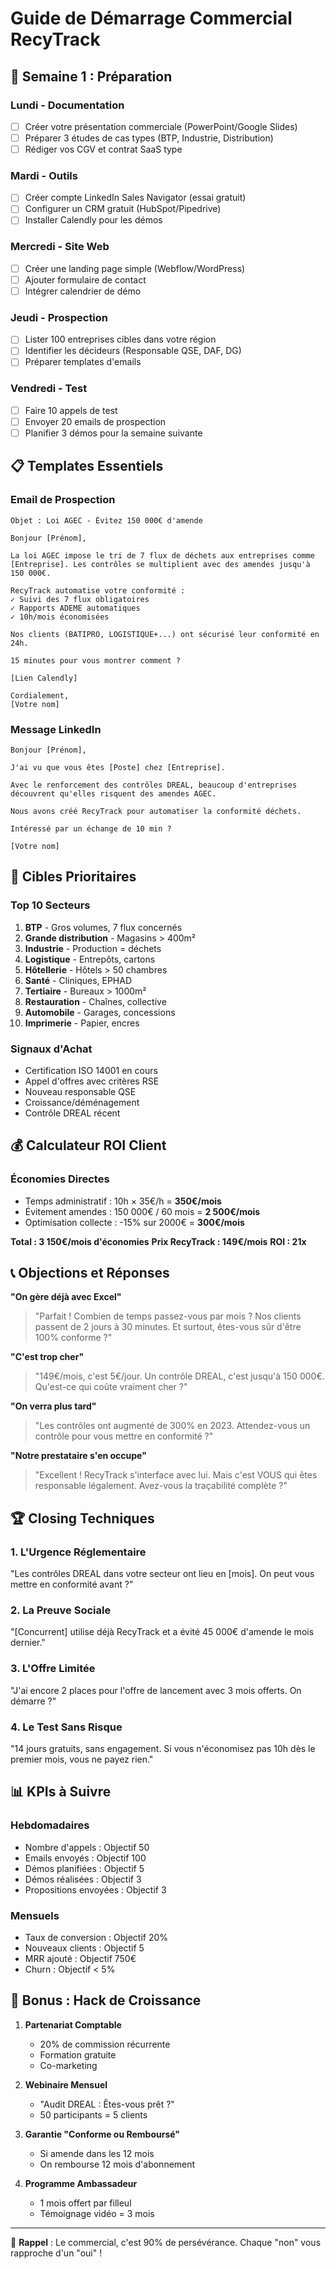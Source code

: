 # Guide de Démarrage Commercial RecyTrack

## 🚀 Semaine 1 : Préparation

### Lundi - Documentation
- [ ] Créer votre présentation commerciale (PowerPoint/Google Slides)
- [ ] Préparer 3 études de cas types (BTP, Industrie, Distribution)
- [ ] Rédiger vos CGV et contrat SaaS type

### Mardi - Outils
- [ ] Créer compte LinkedIn Sales Navigator (essai gratuit)
- [ ] Configurer un CRM gratuit (HubSpot/Pipedrive)
- [ ] Installer Calendly pour les démos

### Mercredi - Site Web
- [ ] Créer une landing page simple (Webflow/WordPress)
- [ ] Ajouter formulaire de contact
- [ ] Intégrer calendrier de démo

### Jeudi - Prospection
- [ ] Lister 100 entreprises cibles dans votre région
- [ ] Identifier les décideurs (Responsable QSE, DAF, DG)
- [ ] Préparer templates d'emails

### Vendredi - Test
- [ ] Faire 10 appels de test
- [ ] Envoyer 20 emails de prospection
- [ ] Planifier 3 démos pour la semaine suivante

## 📋 Templates Essentiels

### Email de Prospection

```
Objet : Loi AGEC - Évitez 150 000€ d'amende

Bonjour [Prénom],

La loi AGEC impose le tri de 7 flux de déchets aux entreprises comme [Entreprise]. Les contrôles se multiplient avec des amendes jusqu'à 150 000€.

RecyTrack automatise votre conformité :
✓ Suivi des 7 flux obligatoires
✓ Rapports ADEME automatiques
✓ 10h/mois économisées

Nos clients (BATIPRO, LOGISTIQUE+...) ont sécurisé leur conformité en 24h.

15 minutes pour vous montrer comment ?

[Lien Calendly]

Cordialement,
[Votre nom]
```

### Message LinkedIn

```
Bonjour [Prénom],

J'ai vu que vous êtes [Poste] chez [Entreprise]. 

Avec le renforcement des contrôles DREAL, beaucoup d'entreprises découvrent qu'elles risquent des amendes AGEC.

Nous avons créé RecyTrack pour automatiser la conformité déchets. 

Intéressé par un échange de 10 min ?

[Votre nom]
```

## 🎯 Cibles Prioritaires

### Top 10 Secteurs
1. **BTP** - Gros volumes, 7 flux concernés
2. **Grande distribution** - Magasins > 400m²
3. **Industrie** - Production = déchets
4. **Logistique** - Entrepôts, cartons
5. **Hôtellerie** - Hôtels > 50 chambres
6. **Santé** - Cliniques, EPHAD
7. **Tertiaire** - Bureaux > 1000m²
8. **Restauration** - Chaînes, collective
9. **Automobile** - Garages, concessions
10. **Imprimerie** - Papier, encres

### Signaux d'Achat
- Certification ISO 14001 en cours
- Appel d'offres avec critères RSE
- Nouveau responsable QSE
- Croissance/déménagement
- Contrôle DREAL récent

## 💰 Calculateur ROI Client

### Économies Directes
- Temps administratif : 10h × 35€/h = **350€/mois**
- Évitement amendes : 150 000€ / 60 mois = **2 500€/mois**
- Optimisation collecte : -15% sur 2000€ = **300€/mois**

**Total : 3 150€/mois d'économies**
**Prix RecyTrack : 149€/mois**
**ROI : 21x**

## 📞 Objections et Réponses

**"On gère déjà avec Excel"**
> "Parfait ! Combien de temps passez-vous par mois ? Nos clients passent de 2 jours à 30 minutes. Et surtout, êtes-vous sûr d'être 100% conforme ?"

**"C'est trop cher"**
> "149€/mois, c'est 5€/jour. Un contrôle DREAL, c'est jusqu'à 150 000€. Qu'est-ce qui coûte vraiment cher ?"

**"On verra plus tard"**
> "Les contrôles ont augmenté de 300% en 2023. Attendez-vous un contrôle pour vous mettre en conformité ?"

**"Notre prestataire s'en occupe"**
> "Excellent ! RecyTrack s'interface avec lui. Mais c'est VOUS qui êtes responsable légalement. Avez-vous la traçabilité complète ?"

## 🏆 Closing Techniques

### 1. L'Urgence Réglementaire
"Les contrôles DREAL dans votre secteur ont lieu en [mois]. On peut vous mettre en conformité avant ?"

### 2. La Preuve Sociale
"[Concurrent] utilise déjà RecyTrack et a évité 45 000€ d'amende le mois dernier."

### 3. L'Offre Limitée
"J'ai encore 2 places pour l'offre de lancement avec 3 mois offerts. On démarre ?"

### 4. Le Test Sans Risque
"14 jours gratuits, sans engagement. Si vous n'économisez pas 10h dès le premier mois, vous ne payez rien."

## 📊 KPIs à Suivre

### Hebdomadaires
- Nombre d'appels : Objectif 50
- Emails envoyés : Objectif 100
- Démos planifiées : Objectif 5
- Démos réalisées : Objectif 3
- Propositions envoyées : Objectif 3

### Mensuels
- Taux de conversion : Objectif 20%
- Nouveaux clients : Objectif 5
- MRR ajouté : Objectif 750€
- Churn : Objectif < 5%

## 🎁 Bonus : Hack de Croissance

1. **Partenariat Comptable**
   - 20% de commission récurrente
   - Formation gratuite
   - Co-marketing

2. **Webinaire Mensuel**
   - "Audit DREAL : Êtes-vous prêt ?"
   - 50 participants = 5 clients

3. **Garantie "Conforme ou Remboursé"**
   - Si amende dans les 12 mois
   - On rembourse 12 mois d'abonnement

4. **Programme Ambassadeur**
   - 1 mois offert par filleul
   - Témoignage vidéo = 3 mois

---

💪 **Rappel** : Le commercial, c'est 90% de persévérance. Chaque "non" vous rapproche d'un "oui" !